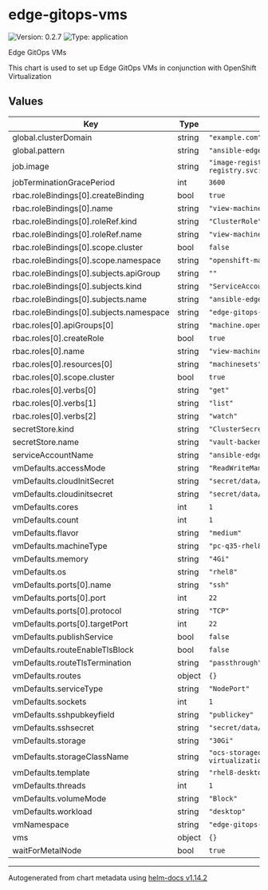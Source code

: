# edge-gitops-vms

![Version: 0.2.7](https://img.shields.io/badge/Version-0.2.7-informational?style=flat-square) ![Type: application](https://img.shields.io/badge/Type-application-informational?style=flat-square)

Edge GitOps VMs

This chart is used to set up Edge GitOps VMs in conjunction with OpenShift Virtualization

## Values

| Key | Type | Default | Description |
|-----|------|---------|-------------|
| global.clusterDomain | string | `"example.com"` |  |
| global.pattern | string | `"ansible-edge-gitops"` |  |
| job.image | string | `"image-registry.openshift-image-registry.svc:5000/openshift/cli:latest"` |  |
| jobTerminationGracePeriod | int | `3600` |  |
| rbac.roleBindings[0].createBinding | bool | `true` |  |
| rbac.roleBindings[0].name | string | `"view-machine-api"` |  |
| rbac.roleBindings[0].roleRef.kind | string | `"ClusterRole"` |  |
| rbac.roleBindings[0].roleRef.name | string | `"view-machine-api"` |  |
| rbac.roleBindings[0].scope.cluster | bool | `false` |  |
| rbac.roleBindings[0].scope.namespace | string | `"openshift-machine-api"` |  |
| rbac.roleBindings[0].subjects.apiGroup | string | `""` |  |
| rbac.roleBindings[0].subjects.kind | string | `"ServiceAccount"` |  |
| rbac.roleBindings[0].subjects.name | string | `"ansible-edge-gitops-sa"` |  |
| rbac.roleBindings[0].subjects.namespace | string | `"edge-gitops-vms"` |  |
| rbac.roles[0].apiGroups[0] | string | `"machine.openshift.io"` |  |
| rbac.roles[0].createRole | bool | `true` |  |
| rbac.roles[0].name | string | `"view-machine-api"` |  |
| rbac.roles[0].resources[0] | string | `"machinesets"` |  |
| rbac.roles[0].scope.cluster | bool | `true` |  |
| rbac.roles[0].verbs[0] | string | `"get"` |  |
| rbac.roles[0].verbs[1] | string | `"list"` |  |
| rbac.roles[0].verbs[2] | string | `"watch"` |  |
| secretStore.kind | string | `"ClusterSecretStore"` |  |
| secretStore.name | string | `"vault-backend"` |  |
| serviceAccountName | string | `"ansible-edge-gitops-sa"` |  |
| vmDefaults.accessMode | string | `"ReadWriteMany"` |  |
| vmDefaults.cloudInitSecret | string | `"secret/data/hub/cloud-init"` |  |
| vmDefaults.cloudinitsecret | string | `"secret/data/hub/cloud-init"` |  |
| vmDefaults.cores | int | `1` |  |
| vmDefaults.count | int | `1` |  |
| vmDefaults.flavor | string | `"medium"` |  |
| vmDefaults.machineType | string | `"pc-q35-rhel8.4.0"` |  |
| vmDefaults.memory | string | `"4Gi"` |  |
| vmDefaults.os | string | `"rhel8"` |  |
| vmDefaults.ports[0].name | string | `"ssh"` |  |
| vmDefaults.ports[0].port | int | `22` |  |
| vmDefaults.ports[0].protocol | string | `"TCP"` |  |
| vmDefaults.ports[0].targetPort | int | `22` |  |
| vmDefaults.publishService | bool | `false` |  |
| vmDefaults.routeEnableTlsBlock | bool | `false` |  |
| vmDefaults.routeTlsTermination | string | `"passthrough"` |  |
| vmDefaults.routes | object | `{}` |  |
| vmDefaults.serviceType | string | `"NodePort"` |  |
| vmDefaults.sockets | int | `1` |  |
| vmDefaults.sshpubkeyfield | string | `"publickey"` |  |
| vmDefaults.sshsecret | string | `"secret/data/hub/vm-ssh"` |  |
| vmDefaults.storage | string | `"30Gi"` |  |
| vmDefaults.storageClassName | string | `"ocs-storagecluster-ceph-rbd-virtualization"` |  |
| vmDefaults.template | string | `"rhel8-desktop-medium"` |  |
| vmDefaults.threads | int | `1` |  |
| vmDefaults.volumeMode | string | `"Block"` |  |
| vmDefaults.workload | string | `"desktop"` |  |
| vmNamespace | string | `"edge-gitops-vms"` |  |
| vms | object | `{}` |  |
| waitForMetalNode | bool | `true` |  |

----------------------------------------------
Autogenerated from chart metadata using [helm-docs v1.14.2](https://github.com/norwoodj/helm-docs/releases/v1.14.2)

